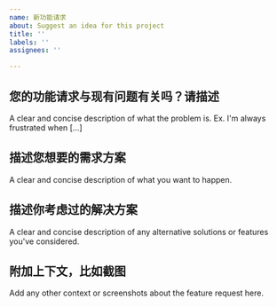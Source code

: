 ```yaml
---
name: 新功能请求
about: Suggest an idea for this project
title: ''
labels: ''
assignees: ''

---
```


## 您的功能请求与现有问题有关吗？请描述
A clear and concise description of what the problem is. Ex. I'm always frustrated when [...]

## 描述您想要的需求方案
A clear and concise description of what you want to happen.

## 描述你考虑过的解决方案
A clear and concise description of any alternative solutions or features you've considered.

## 附加上下文，比如截图
Add any other context or screenshots about the feature request here.

